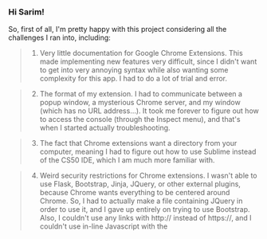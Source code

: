 ### Hi Sarim!

So, first of all, I'm pretty happy with this project considering all the challenges I ran into, including:

> 1. Very little documentation for Google Chrome Extensions. This made implementing new features very difficult, since I didn't want to get into very annoying syntax while also wanting some complexity for this app. I had to do a lot of trial and error.

> 2. The format of my extension. I had to communicate between a popup window, a mysterious Chrome server, and my window (which has no URL address...). It took me forever to figure out how to access the console (through the Inspect menu), and that's when I started actually troubleshooting.

> 3. The fact that Chrome extensions want a directory from your computer, meaning I had to figure out how to use Sublime instead of the CS50 IDE, which I am much more familiar with.

> 4. Weird security restrictions for Chrome extensions. I wasn't able to use Flask, Bootstrap, Jinja, JQuery, or other external plugins, because Chrome wants everything to be centered around Chrome. So, I had to actually make a file containing JQuery in order to use it, and I gave up entirely on trying to use Bootstrap. Also, I couldn't use any links with http:// instead of https://, and I couldn't use in-line Javascript with the <script> tag in HTML, so I had to extract all Javascript into specific Javascript files.

> 5. API's wouldn't work. I tried so many different API's for the local weather widget, because all the good ones weren't free, and all the free ones wouldn't work...

So all in all, I spent so much more time debugging than actually designing. I think if I had more time, this project would be so much more complete.

In any case, onto...


FEATURES AND FILES:
----------------------

> MANDATORY FILES (manifest.json)

> POPUP (popup.html, popup.js, popup.css)

> NEWTAB (newtab.html, newtab.js, newtab.css)

> THEMES (theme.html, theme.js)

> DATE AND TIME (time.js)

> WEATHER (weather.js)

> BOOKMARKS (bookmarks.js)

> NOTES (notes.html, notes.js)


MANDATORY FILES:
----------------------

> manifest.json is the basic framework of this Chrome extension. Most of this is pretty self-explanatory, but I had to access "storage", "activeTab", and "geolocation" to build this extension. This is also where I defined my new homepage and my popup HTML files.

* POPUP:

> The popup is a basic HTML form with a sidebar that functions as my settings menu. You can access this through the Google Chrome toolbar. This is where you have options to configure the theme, bookmarks, and notes. If I had more time, I would have offered more options for date, time, and weather. I would also have made error-checking for this form more complete.

> Something to note is that the Bookmarks options menu is a little clunky... It's not a dynamic list of bookmarks, but simply a list of links. If I had more time, I would try to implement a more user-friendly bookmarks menu. As it is, I just set "autocomplete" to on... sorry!


* NEWTAB:

> This is what all of the popup options affect. Fairly self-explanatory.

* THEMES:

> As for themes, theme.html gives options for themes such as background color, secondary background color, border color, font, and font color. Then, upon submitting the form, your chosen values are stored in the Chrome storage space via "chrome.storage.sync.set" and inputted into CSS variables, which affects newtab.css.

* DATE AND TIME:

> These features do not yet have user interaction, but simply display the date and time dynamically. I update this clock via a function in time.js, and then insert it into newtab.html using the "innerhtml" utility.

* WEATHER:

> For the weather, I used multiple API's to first detect your IP address, then detect your longitude/latitude based on your IP address, then detect your locat weather based on your longitude/latitude. If I had more time, I would have added a Celsius option, as well as other options to set your location.

* BOOKMARKS:

> For bookmarks, I use string concatenation to join text and a link in a HTML link tag, and then enter that link tag into newtab.html. You can display a maximum of 10 links.

* NOTES:

> You can also input a note into notes.html and have it show on newtab.html. I enabled scrolling so it doesn't matter how long your note is.


And that's it! I wish I had more time to fully flesh this app out, but I had fun learning about Chrome extensions and the way Chrome storage works. I hit most of my "good" and "better" goals, so I am happy with how this extension turned out. In fact, I'm using it now as my own homepage window!

Best,
Christie


SOURCES
---------------
Sources used in this project (not all cited throughout the project, because it's hard to track where I found info. All copied code is cited properly in my code):

> https://developer.chrome.com/extensions/getstarted

> https://medium.freecodecamp.org/how-to-create-and-publish-a-chrome-extension-in-20-minutes-6dc8395d7153

> https://www.w3schools.com/w3css/w3css_sidebar.asp

> https://www.w3schools.com/howto/howto_js_sidenav.asp

> https://stackoverflow.com/questions/8027423/how-to-check-if-a-string-is-a-valid-hex-color-representation

> https://developer.mozilla.org/en-US/docs/Web/Events/DOMContentLoaded

> https://developer.chrome.com/extensions/messaging

> https://www.w3schools.com/js/js_function_parameters.asp

> https://developer.chrome.com/extensions/storage

> https://www.w3schools.com/html/html_css.asp

> https://openweathermap.org/city

> https://plainjs.com/javascript/manipulation/append-or-prepend-to-an-element-29/

> https://css-tricks.com/updating-a-css-variable-with-javascript/